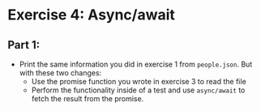 
# Exercise 4: Async/await

## Part 1:

- Print the same information you did in exercise 1 from `people.json`. But with these two changes:
  - Use the promise function you wrote in exercise 3 to read the file
  - Perform the functionality inside of a test and use `async/await` to fetch the result from the promise.

